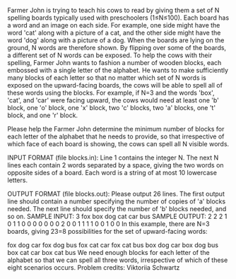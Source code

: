 Farmer John is trying to teach his cows to read by giving them a set of N spelling boards typically used with preschoolers (1≤N≤100). Each board has a word and an image on each side. For example, one side might have the word 'cat' along with a picture of a cat, and the other side might have the word 'dog' along with a picture of a dog. When the boards are lying on the ground, N words are therefore shown. By flipping over some of the boards, a different set of N words can be exposed.
To help the cows with their spelling, Farmer John wants to fashion a number of wooden blocks, each embossed with a single letter of the alphabet. He wants to make sufficiently many blocks of each letter so that no matter which set of N words is exposed on the upward-facing boards, the cows will be able to spell all of these words using the blocks. For example, if N=3 and the words 'box', 'cat', and 'car' were facing upward, the cows would need at least one 'b' block, one 'o' block, one 'x' block, two 'c' blocks, two 'a' blocks, one 't' block, and one 'r' block.

Please help the Farmer John determine the minimum number of blocks for each letter of the alphabet that he needs to provide, so that irrespective of which face of each board is showing, the cows can spell all N visible words.

INPUT FORMAT (file blocks.in):
Line 1 contains the integer N.
The next N lines each contain 2 words separated by a space, giving the two words on opposite sides of a board. Each word is a string of at most 10 lowercase letters.

OUTPUT FORMAT (file blocks.out):
Please output 26 lines. The first output line should contain a number specifying the number of copies of 'a' blocks needed. The next line should specify the number of 'b' blocks needed, and so on.
SAMPLE INPUT:
3
fox box
dog cat
car bus
SAMPLE OUTPUT:
2
2
2
1
0
1
1
0
0
0
0
0
0
0
2
0
0
1
1
1
1
0
0
1
0
0
In this example, there are N=3 boards, giving 23=8 possibilities for the set of upward-facing words:

fox dog car
fox dog bus
fox cat car
fox cat bus
box dog car
box dog bus
box cat car
box cat bus
We need enough blocks for each letter of the alphabet so that we can spell all three words, irrespective of which of these eight scenarios occurs.
Problem credits: Viktoriia Schwartz

